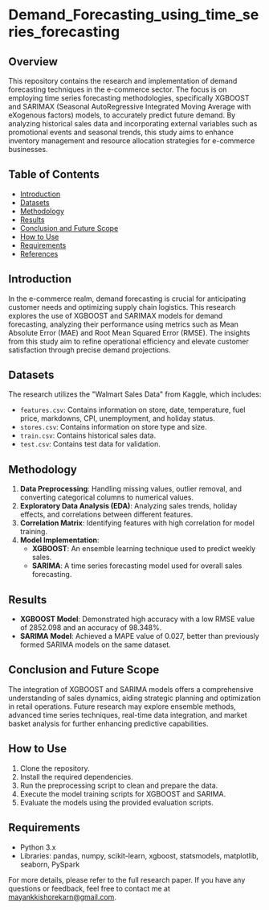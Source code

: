 # Demand_Forecasting_using_time_series_forecasting

## Overview
This repository contains the research and implementation of demand forecasting techniques in the e-commerce sector. The focus is on employing time series forecasting methodologies, specifically XGBOOST and SARIMAX (Seasonal AutoRegressive Integrated Moving Average with eXogenous factors) models, to accurately predict future demand. By analyzing historical sales data and incorporating external variables such as promotional events and seasonal trends, this study aims to enhance inventory management and resource allocation strategies for e-commerce businesses.

## Table of Contents
- [Introduction](#introduction)
- [Datasets](#datasets)
- [Methodology](#methodology)
- [Results](#results)
- [Conclusion and Future Scope](#conclusion-and-future-scope)
- [How to Use](#how-to-use)
- [Requirements](#requirements)
- [References](#references)

## Introduction
In the e-commerce realm, demand forecasting is crucial for anticipating customer needs and optimizing supply chain logistics. This research explores the use of XGBOOST and SARIMAX models for demand forecasting, analyzing their performance using metrics such as Mean Absolute Error (MAE) and Root Mean Squared Error (RMSE). The insights from this study aim to refine operational efficiency and elevate customer satisfaction through precise demand projections.

## Datasets
The research utilizes the "Walmart Sales Data" from Kaggle, which includes:
- `features.csv`: Contains information on store, date, temperature, fuel price, markdowns, CPI, unemployment, and holiday status.
- `stores.csv`: Contains information on store type and size.
- `train.csv`: Contains historical sales data.
- `test.csv`: Contains test data for validation.

## Methodology
1. **Data Preprocessing**: Handling missing values, outlier removal, and converting categorical columns to numerical values.
2. **Exploratory Data Analysis (EDA)**: Analyzing sales trends, holiday effects, and correlations between different features.
3. **Correlation Matrix**: Identifying features with high correlation for model training.
4. **Model Implementation**:
   - **XGBOOST**: An ensemble learning technique used to predict weekly sales.
   - **SARIMA**: A time series forecasting model used for overall sales forecasting.

## Results
- **XGBOOST Model**: Demonstrated high accuracy with a low RMSE value of 2852.098 and an accuracy of 98.348%.
- **SARIMA Model**: Achieved a MAPE value of 0.027, better than previously formed SARIMA models on the same dataset.

## Conclusion and Future Scope
The integration of XGBOOST and SARIMA models offers a comprehensive understanding of sales dynamics, aiding strategic planning and optimization in retail operations. Future research may explore ensemble methods, advanced time series techniques, real-time data integration, and market basket analysis for further enhancing predictive capabilities.

## How to Use
1. Clone the repository.
2. Install the required dependencies.
3. Run the preprocessing script to clean and prepare the data.
4. Execute the model training scripts for XGBOOST and SARIMA.
5. Evaluate the models using the provided evaluation scripts.

## Requirements
- Python 3.x
- Libraries: pandas, numpy, scikit-learn, xgboost, statsmodels, matplotlib, seaborn, PySpark

For more details, please refer to the full research paper. If you have any questions or feedback, feel free to contact me at [mayankkishorekarn@gmail.com](mailto:astha27sharma@gmail.com).
